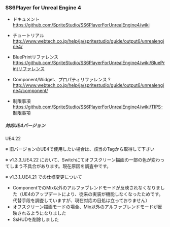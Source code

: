 ### SS6Player for Unreal Engine 4

- ドキュメント  
https://github.com/SpriteStudio/SS6PlayerForUnrealEngine4/wiki

- チュートリアル  
http://www.webtech.co.jp/help/ja/spritestudio/guide/output6/unrealengine4/

- BluePrintリファレンス  
https://github.com/SpriteStudio/SS6PlayerForUnrealEngine4/wiki/BluePrintリファレンス

- Component/Widget、プロパティリファレンス ?
http://www.webtech.co.jp/help/ja/spritestudio/guide/output6/unrealengine4/component/

- 制限事項  
https://github.com/SpriteStudio/SS6PlayerForUnrealEngine4/wiki/TIPS-制限事項


##### 対応UE4バージョン
UE4.22

※ 旧バージョンのUE4で使用したい場合は、該当のTagから取得して下さい

※ v1.3.3_UE4.22 において、Switchにてオフスクリーン描画の一部の色が変わってしまう不具合があります。現在原因を調査中です。

※ v1.3.1_UE4.21 での仕様変更について
- ComponentでのMix以外のアルファブレンドモードが反映されなくなりました（UE4のアップデートにより、従来の実装が機能しなくなったためです。代替手段を調査していますが、現在対応の目処は立っておりません）
- オフスクリーン描画モードの場合、Mix以外のアルファブレンドモードが反映されるようになりました
- SsHUDを削除しました

